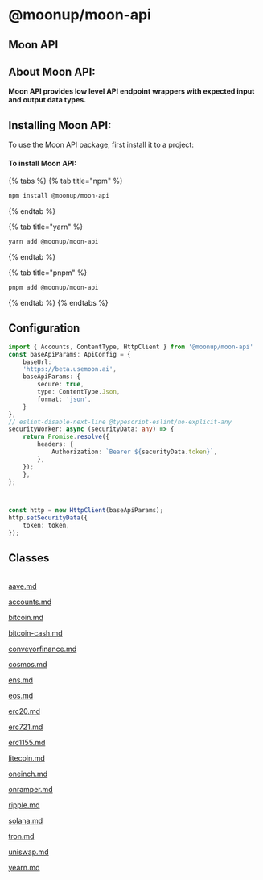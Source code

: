 # @moonup/moon-api

## Moon API

## **About Moon API:**

**Moon API provides low level API endpoint wrappers with expected input and output data types.**

## **Installing Moon API:**

To use the Moon API package, first install it to a project:

#### To install Moon **API**:

{% tabs %}
{% tab title="npm" %}
```bash
npm install @moonup/moon-api
```
{% endtab %}

{% tab title="yarn" %}
```bash
yarn add @moonup/moon-api
```
{% endtab %}

{% tab title="pnpm" %}
```bash
pnpm add @moonup/moon-api
```
{% endtab %}
{% endtabs %}

## Configuration

```typescript
import { Accounts, ContentType, HttpClient } from '@moonup/moon-api'
const baseApiParams: ApiConfig = {
    baseUrl:
    'https://beta.usemoon.ai',
    baseApiParams: {
        secure: true,
        type: ContentType.Json,
        format: 'json',
    }
},
// eslint-disable-next-line @typescript-eslint/no-explicit-any
securityWorker: async (securityData: any) => {
    return Promise.resolve({
        headers: {
            Authorization: `Bearer ${securityData.token}`,
        },
    });
    },
};



const http = new HttpClient(baseApiParams);
http.setSecurityData({
    token: token,
});

```

## Classes

\
[aave.md](../additional-moon-packages/moonup-moon-api/aave.md "mention")

[accounts.md](../additional-moon-packages/moonup-moon-api/accounts.md "mention")

[bitcoin.md](../additional-moon-packages/moonup-moon-api/bitcoin.md "mention")

[bitcoin-cash.md](../additional-moon-packages/moonup-moon-api/bitcoin-cash.md "mention")

[conveyorfinance.md](../additional-moon-packages/moonup-moon-api/conveyorfinance.md "mention")

[cosmos.md](../additional-moon-packages/moonup-moon-api/cosmos.md "mention")

[ens.md](../additional-moon-packages/moonup-moon-api/ens.md "mention")

[eos.md](../additional-moon-packages/moonup-moon-api/eos.md "mention")

[erc20.md](../additional-moon-packages/moonup-moon-api/erc20.md "mention")

[erc721.md](../additional-moon-packages/moonup-moon-api/erc721.md "mention")

[erc1155.md](../additional-moon-packages/moonup-moon-api/erc1155.md "mention")

[litecoin.md](../additional-moon-packages/moonup-moon-api/litecoin.md "mention")

[oneinch.md](../additional-moon-packages/moonup-moon-api/oneinch.md "mention")

[onramper.md](../additional-moon-packages/moonup-moon-api/onramper.md "mention")

[ripple.md](../additional-moon-packages/moonup-moon-api/ripple.md "mention")

[solana.md](../additional-moon-packages/moonup-moon-api/solana.md "mention")

[tron.md](../additional-moon-packages/moonup-moon-api/tron.md "mention")

[uniswap.md](../additional-moon-packages/moonup-moon-api/uniswap.md "mention")

[yearn.md](../additional-moon-packages/moonup-moon-api/yearn.md "mention")
